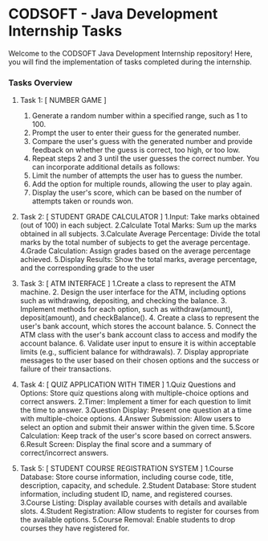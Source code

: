 # CODSOFT - Java Development Internship Tasks

Welcome to the CODSOFT Java Development Internship repository! Here, you will find the implementation of tasks completed during the internship.

### Tasks Overview

1. Task 1: [ NUMBER GAME ] 
     1. Generate a random number within a specified range, such as 1 to 100.
     2. Prompt the user to enter their guess for the generated number.
     3. Compare the user's guess with the generated number and provide feedback on whether the guess
          is correct, too high, or too low.
     4. Repeat steps 2 and 3 until the user guesses the correct number.
          You can incorporate additional details as follows:
     5. Limit the number of attempts the user has to guess the number.
     6. Add the option for multiple rounds, allowing the user to play again.
     7. Display the user's score, which can be based on the number of attempts taken or rounds won.


2. Task 2: [ STUDENT GRADE CALCULATOR ]
      1.Input: Take marks obtained (out of 100) in each subject.
      2.Calculate Total Marks: Sum up the marks obtained in all subjects.
      3.Calculate Average Percentage: Divide the total marks by the total number of subjects to get the
          average percentage.
      4.Grade Calculation: Assign grades based on the average percentage achieved.
      5.Display Results: Show the total marks, average percentage, and the corresponding grade to the user


3. Task 3: [ ATM INTERFACE ]
      1.Create a class to represent the ATM machine.
      2. Design the user interface for the ATM, including options such as withdrawing, depositing, and
            checking the balance.
      3. Implement methods for each option, such as withdraw(amount), deposit(amount), and
            checkBalance().
      4. Create a class to represent the user's bank account, which stores the account balance.
      5. Connect the ATM class with the user's bank account class to access and modify the account
            balance.
      6. Validate user input to ensure it is within acceptable limits (e.g., sufficient balance for withdrawals).
      7. Display appropriate messages to the user based on their chosen options and the success or failure
            of their transactions.
  
     
4. Task 4: [ QUIZ APPLICATION WITH TIMER ]
      1.Quiz Questions and Options: Store quiz questions along with multiple-choice options and correct
           answers.
      2.Timer: Implement a timer for each question to limit the time to answer.
      3.Question Display: Present one question at a time with multiple-choice options.
      4.Answer Submission: Allow users to select an option and submit their answer within the given
           time.
      5.Score Calculation: Keep track of the user's score based on correct answers.
      6.Result Screen: Display the final score and a summary of correct/incorrect answers.
  
     
5. Task 5: [ STUDENT COURSE REGISTRATION SYSTEM ]
      1.Course Database: Store course information, including course code, title,
           description, capacity, and schedule.
      2.Student Database: Store student information, including student ID, name, and
           registered courses.
      3.Course Listing: Display available courses with details and available slots.
      4.Student Registration: Allow students to register for courses from the available
           options.
      5.Course Removal: Enable students to drop courses they have registered for.
   


